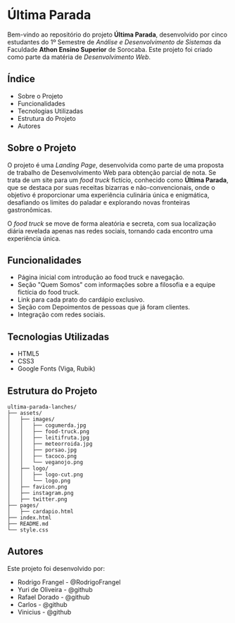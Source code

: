 # Última Parada

Bem-vindo ao repositório do projeto **Última Parada**, desenvolvido por cinco estudantes do 1º Semestre de _Análise e Desenvolvimento de Sistemas_ da Faculdade **Athon Ensino Superior** de Sorocaba. Este projeto foi criado como parte da matéria de _Desenvolvimento Web_.

## Índice

- Sobre o Projeto
- Funcionalidades
- Tecnologias Utilizadas
- Estrutura do Projeto
- Autores

## Sobre o Projeto

O projeto é uma _Landing Page_, desenvolvida como parte de uma proposta de trabalho de Desenvolvimento Web para obtenção parcial de nota. Se trata de um site para um _food truck_ fictício, conhecido como **Última Parada**, que se destaca por suas receitas bizarras e não-convencionais, onde o objetivo é proporcionar uma experiência culinária única e enigmática, desafiando os limites do paladar e explorando novas fronteiras gastronômicas.

O _food truck_ se move de forma aleatória e secreta, com sua localização diária revelada apenas nas redes sociais, tornando cada encontro uma experiência única.

## Funcionalidades

- Página inicial com introdução ao food truck e navegação.
- Seção "Quem Somos" com informações sobre a filosofia e a equipe fictícia do food truck.
- Link para cada prato do cardápio exclusivo.
- Seção com Depoimentos de pessoas que já foram clientes.
- Integração com redes sociais.

## Tecnologias Utilizadas

- HTML5
- CSS3
- Google Fonts (Viga, Rubik)

## Estrutura do Projeto

```
ultima-parada-lanches/
├── assets/
│   ├── images/
│   │   ├── cogumerda.jpg
│   │   ├── food-truck.png
│   │   ├── leitifruta.jpg
│   │   ├── meteorroida.jpg
│   │   ├── porsao.jpg
│   │   ├── tacoco.png
│   │   └── veganojo.png
│   ├── logo/
│   │   ├── logo-cut.png
│   │   └── logo.png
│   ├── favicon.png
│   ├── instagram.png
│   ├── twitter.png
├── pages/
│   ├── cardapio.html
├── index.html
├── README.md
└── style.css
```

## Autores

Este projeto foi desenvolvido por:

- Rodrigo Frangel - @RodrigoFrangel
- Yuri de Oliveira - @github
- Rafael Dorado - @github
- Carlos - @github
- Vinicius - @github
